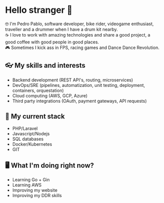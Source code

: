 # Hello stranger 👋

🤓 I'm Pedro Pablo, software developer, bike rider, videogame enthusiast, traveller and a drummer when I have a drum kit nearby.  
☕ I love to work with amazing technologies and share a good project, a good coffee with good people in good places.  
🎮 Sometimes I kick ass in FPS, racing games and Dance Dance Revolution.

## 👓 My skills and interests
* Backend development (REST API's, routing, microservices)
* DevOps/SRE (pipelines, automatization, unit testing, deployment, containers, orquestation)
* Cloud computing (AWS, GCP, Azure)
* Third party integrations (OAuth, payment gateways, API requests)

## 🚀 My current stack
* PHP/Laravel
* Javascript/Nodejs
* SQL databases
* Docker/Kubernetes
* GIT

## 🖥️ What I'm doing right now?
* Learning Go + Gin
* Learning AWS
* Improving my website
* Improving my DDR skills
